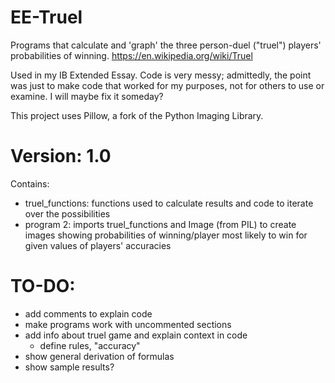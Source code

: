 # EE-Truel
Programs that calculate and 'graph' the three person-duel ("truel") players' probabilities of winning.
https://en.wikipedia.org/wiki/Truel

Used in my IB Extended Essay. Code is very messy; admittedly, the point was just to make code that worked for my purposes, not for others to use or examine.
I will maybe fix it someday?

This project uses Pillow, a fork of the Python Imaging Library.

# Version: 1.0
Contains:
- truel_functions: functions used to calculate results and code to iterate over the possibilities
- program 2: imports truel_functions and Image (from PIL) to create images showing probabilities of winning/player most likely to win for given values of players' accuracies

# TO-DO:
- add comments to explain code
- make programs work with uncommented sections
- add info about truel game and explain context in code
  - define rules, "accuracy"
- show general derivation of formulas
- show sample results?

